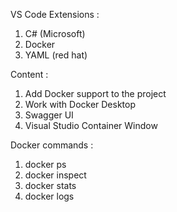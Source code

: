 VS Code Extensions :

1. C# (Microsoft)
2. Docker
3. YAML (red hat)

Content :

1. Add Docker support to the project
2. Work with Docker Desktop
3. Swagger UI
4. Visual Studio Container Window

Docker commands :

1. docker ps
2. docker inspect
3. docker stats
4. docker logs
